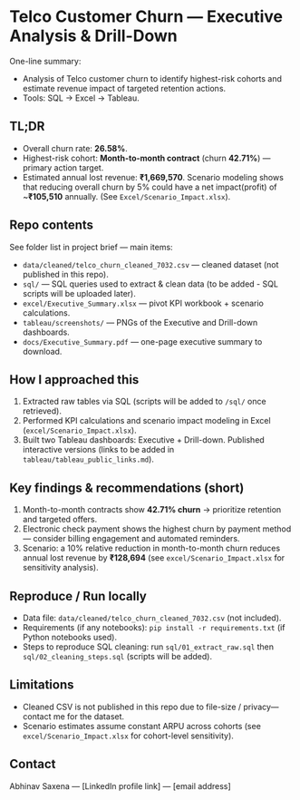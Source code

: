 # Telco Customer Churn — Executive Analysis & Drill-Down

One-line summary:
- Analysis of Telco customer churn to identify highest-risk cohorts and estimate revenue impact of targeted retention actions. 
- Tools: SQL → Excel → Tableau.

## TL;DR 
- Overall churn rate: **26.58%**.  
- Highest-risk cohort: **Month-to-month contract** (churn **42.71%**) — primary action target.  
- Estimated annual lost revenue: **₹1,669,570**. Scenario modeling shows that reducing overall churn by 5% could have a net impact(profit) of ~**₹105,510** annually. (See `Excel/Scenario_Impact.xlsx`).

## Repo contents
See folder list in project brief — main items:
- `data/cleaned/telco_churn_cleaned_7032.csv` — cleaned dataset (not published in this repo).  
- `sql/` — SQL queries used to extract & clean data (to be added - SQL scripts will be uploaded later).  
- `excel/Executive_Summary.xlsx` — pivot KPI workbook + scenario calculations.  
- `tableau/screenshots/` — PNGs of the Executive and Drill-down dashboards.  
- `docs/Executive_Summary.pdf` — one-page executive summary to download.

## How I approached this
1. Extracted raw tables via SQL (scripts will be added to `/sql/` once retrieved).  
2. Performed KPI calculations and scenario impact modeling in Excel (`excel/Scenario_Impact.xlsx`).  
3. Built two Tableau dashboards: Executive + Drill-down. Published interactive versions (links to be added in `tableau/tableau_public_links.md`).

## Key findings & recommendations (short)
1. Month-to-month contracts show **42.71% churn** → prioritize retention and targeted offers.  
2. Electronic check payment shows the highest churn by payment method — consider billing engagement and automated reminders.  
3. Scenario: a 10% relative reduction in month-to-month churn reduces annual lost revenue by **₹128,694** (see `excel/Scenario_Impact.xlsx` for sensitivity analysis).

## Reproduce / Run locally
- Data file: `data/cleaned/telco_churn_cleaned_7032.csv` (not included).  
- Requirements (if any notebooks): `pip install -r requirements.txt` (if Python notebooks used).  
- Steps to reproduce SQL cleaning: run `sql/01_extract_raw.sql` then `sql/02_cleaning_steps.sql` (scripts will be added).

## Limitations
- Cleaned CSV is not published in this repo due to file-size / privacy—contact me for the dataset.  
- Scenario estimates assume constant ARPU across cohorts (see `excel/Scenario_Impact.xlsx` for cohort-level sensitivity).

## Contact
Abhinav Saxena — [LinkedIn profile link] — [email address]

